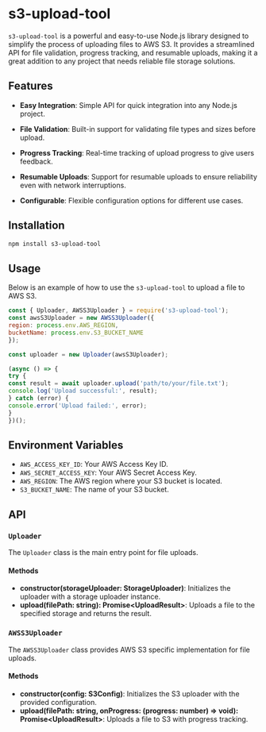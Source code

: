 # s3-upload-tool
`s3-upload-tool` is a powerful and easy-to-use Node.js library designed to simplify the process of uploading files to AWS S3. It provides a streamlined API for file validation, progress tracking, and resumable uploads, making it a great addition to any project that needs reliable file storage solutions.

## Features
- **Easy Integration**: Simple API for quick integration into any Node.js project.


- **File Validation**: Built-in support for validating file types and sizes before upload.


- **Progress Tracking**: Real-time tracking of upload progress to give users feedback.


- **Resumable Uploads**: Support for resumable uploads to ensure reliability even with network interruptions.


- **Configurable**: Flexible configuration options for different use cases.

## Installation
```sh 
npm install s3-upload-tool
````

## Usage
Below is an example of how to use the `s3-upload-tool` to upload a file to AWS S3.
```javascript
const { Uploader, AWSS3Uploader } = require('s3-upload-tool');
const awsS3Uploader = new AWSS3Uploader({
region: process.env.AWS_REGION,
bucketName: process.env.S3_BUCKET_NAME
});

const uploader = new Uploader(awsS3Uploader);

(async () => {
try {
const result = await uploader.upload('path/to/your/file.txt');
console.log('Upload successful:', result);
} catch (error) {
console.error('Upload failed:', error);
}
})();
```

## Environment Variables

- `AWS_ACCESS_KEY_ID`: Your AWS Access Key ID.
- `AWS_SECRET_ACCESS_KEY`: Your AWS Secret Access Key.
- `AWS_REGION`: The AWS region where your S3 bucket is located.
- `S3_BUCKET_NAME`: The name of your S3 bucket.

## API

### `Uploader`

The `Uploader` class is the main entry point for file uploads.

#### Methods

- **constructor(storageUploader: StorageUploader)**: Initializes the uploader with a storage uploader instance.
- **upload(filePath: string): Promise\<UploadResult\>**: Uploads a file to the specified storage and returns the result.

### `AWSS3Uploader`

The `AWSS3Uploader` class provides AWS S3 specific implementation for file uploads.

#### Methods

- **constructor(config: S3Config)**: Initializes the S3 uploader with the provided configuration.
- **upload(filePath: string, onProgress: (progress: number) => void): Promise\<UploadResult\>**: Uploads a file to S3 with progress tracking.



